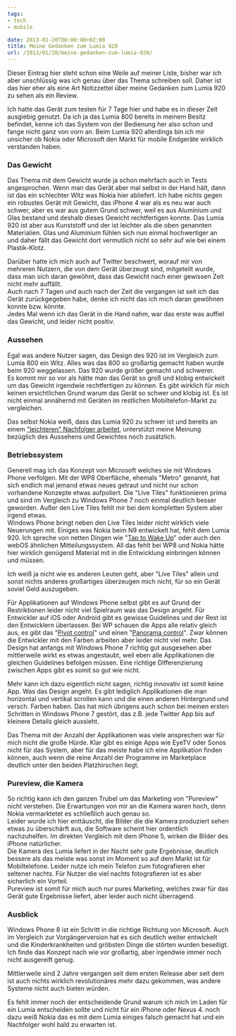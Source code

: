 ```yaml
---
tags:
- tech
- mobile

date: 2013-01-20T00:00:00+02:00
title: Meine Gedanken zum Lumia 920
url: /2013/01/20/meine-gedanken-zum-lumia-920/
---
```


Dieser Eintrag hier steht schon eine Weile auf meiner Liste, bisher war ich aber unschlüssig was ich genau über das Thema schreiben soll. Daher ist das hier eher als eine Art Notizzettel über meine Gedanken zum Lumia 920 zu sehen als ein Review.

Ich hatte das Gerät zum testen für 7 Tage hier und habe es in dieser Zeit ausgiebig genutzt. Da ich ja das Lumia 800 bereits in meinem Besitz befindet, kenne ich das System von der Bedienung her also schon und fange nicht ganz von vorn an. Beim Lumia 920 allerdings bin ich mir unsicher ob Nokia oder Microsoft den Markt für mobile Endgeräte wirklich verstanden haben.

### Das Gewicht
Das Thema mit dem Gewicht wurde ja schon mehrfach auch in Tests angesprochen. Wenn man das Gerät aber mal selbst in der Hand hält, dann ist das ein schlechter Witz was Nokia hier abliefert. Ich habe nichts gegen ein robustes Gerät mit Gewicht, das iPhone 4 war als es neu war auch schwer, aber es war aus gutem Grund schwer, weil es aus Aluminium und Glas bestand und deshalb dieses Gewicht rechtfertigen konnte. Das Lumia 920 ist aber aus Kunststoff und der ist leichter als die oben genannten Materialien. Glas und Aluminium fühlen sich nun einmal hochwertiger an und daher fällt das Gewicht dort vermutlich nicht so sehr auf wie bei einem Plastik-Klotz.

Darüber hatte ich mich auch auf Twitter beschwert, worauf mir von mehreren Nutzern, die von dem Gerät überzeugt sind, mitgeteilt wurde, dass man sich daran gewöhnt, dass das Gewicht nach einer gewissen Zeit nicht mehr auffällt.  
Auch nach 7 Tagen und auch nach der Zeit die vergangen ist seit ich das Gerät zurückgegeben habe, denke ich nicht das ich mich daran gewöhnen konnte bzw. könnte.  
Jedes Mal wenn ich das Gerät in die Hand nahm, war das erste was auffiel das Gewicht, und leider nicht positiv.

### Aussehen
Egal was andere Nutzer sagen, das Design des 920 ist im Vergleich zum Lumia 800 ein Witz. Alles was das 800 so großartig gemacht haben wurde beim 920 weggelassen. Das 920 wurde größer gemacht und schwerer.  
Es kommt mir so vor als hätte man das Gerät so groß und klobig entwickelt um das Gewicht irgendwie rechtfertigen zu können. Es gibt wirklich für mich keinen ersichtlichen Grund warum das Gerät so schwer und klobig ist. Es ist nicht einmal annähernd mit Geräten im restlichen Mobiltelefon-Markt zu vergleichen.

Das selbst Nokia weiß, dass das Lumia 920 zu schwer ist und bereits an einem ["leichteren" Nachfolger arbeitet](http://www.theverge.com/2013/1/3/3831420/nokia-catwalk-future-windows-phone-aluminum-body), unterstützt meine Meinung bezüglich des Aussehens und Gewichtes noch zusätzlich.

### Betriebssystem
Generell mag ich das Konzept von Microsoft welches sie mit Windows Phone verfolgen. Mit der WP8 Oberfläche, ehemals "Metro" genannt, hat sich endlich mal jemand etwas neues getraut und nicht nur schon vorhandene Konzepte etwas aufpoliert. Die "Live Tiles" funktionieren prima und sind im Vergleich zu Windows Phone 7 noch einmal deutlich besser geworden. Außer den Live Tiles fehlt mir bei dem kompletten System aber irgend etwas.  
Windows Phone bringt neben den Live Tiles leider nicht wirklich viele Neuerungen mit. Einiges was Nokia beim N9 entwickelt hat, fehlt dem Lumia 920. Ich spreche von netten Dingen wie "[Tap to Wake Up](http://nokiamobileblog.com/heres-how-awesome-double-tap-to-wake-up-is-in-meego/ "Double-Tap to Wake Up - Nokia Mobile Blog")" oder auch den webOS ähnlichen Mitteilungssystem. All das fehlt bei WP8 und Nokia hätte hier wirklich genügend Material mit in die Entwicklung einbringen können und müssen.

Ich weiß ja nicht wie es anderen Leuten geht, aber "Live Tiles" allein und sonst nichts anderes großartiges überzeugen mich nicht, für so ein Gerät soviel Geld auszugeben.

Für Applikationen auf Windows Phone selbst gibt es auf Grund der Restriktionen leider nicht viel Spielraum was das Design angeht. Für Entwickler auf iOS oder Android gibt es gewisse Guidelines und der Rest ist den Entwicklern überlassen. Bei WP schauen die Apps alle relativ gleich aus, es gibt das "[Pivot control](http://msdn.microsoft.com/en-us/library/windowsphone/develop/ff941098(v=vs.105).aspx "Pivot control for Windows Phone")" und einen "[Panorama control](http://msdn.microsoft.com/en-us/library/windowsphone/develop/ff941104(v=vs.105).aspx "Panorama control for Windows Phone")". Zwar können die Entwickler mit den Farben arbeiten aber leider nicht viel mehr. Das Design hat anfangs mit Windows Phone 7 richtig gut ausgesehen aber mittlerweile wirkt es etwas angestaubt, weil eben alle Applikationen die gleichen Guidelines befolgen müssen. Eine richtige Differenzierung zwischen Apps gibt es somit so gut wie nicht.

Mehr kann ich dazu eigentlich nicht sagen, richtig innovativ ist somit keine App. Was das Design angeht. Es gibt lediglich Applikationen die man horizontal und vertikal scrollen kann und die einen anderen Hintergrund und versch. Farben haben. Das hat mich übrigens auch schon bei meinen ersten Schritten in Windows Phone 7 gestört, das z.B. jede Twitter App bis auf kleinere Details gleich aussieht.

Das Thema mit der Anzahl der Applikationen was viele ansprechen war für mich nicht die große Hürde. Klar gibt es einige Apps wie EyeTV oder Sonos nicht für das System, aber für das meiste habe ich eine Applikation finden können, auch wenn die reine Anzahl der Programme im Marketplace deutlich unter den beiden Platzhirschen liegt.

### Pureview, die Kamera
So richtig kann ich den ganzen Trubel um das Marketing von "Pureview" nicht verstehen. Die Erwartungen von mir an die Kamera waren hoch, denn Nokia vermarktetet es schließlich auch genau so.   
Leider wurde ich hier enttäuscht, die Bilder die die Kamera produziert sehen etwas zu überschärft aus, die Software scheint hier ordentlich nachzuhelfen. Im direkten Vergleich mit dem iPhone 5, wirken die Bilder des iPhone natürlicher.  
Die Kamera des Lumia liefert in der Nacht sehr gute Ergebnisse, deutlich bessere als das meiste was sonst im Moment so auf dem Markt ist für Mobiltelefone. Leider nutze ich mein Telefon zum fotografieren eher seltener nachts. Für Nutzer die viel nachts fotografieren ist es aber sicherlich ein Vorteil.  
Pureview ist somit für mich auch nur pures Marketing, welches zwar für das Gerät gute Ergebnisse liefert, aber leider auch nicht überragend.

### Ausblick

Windows Phone 8 ist ein Schritt in die richtige Richtung von Microsoft. Auch im Vergleich zur Vorgängerversion hat es sich deutlich weiter entwickelt und die Kinderkrankheiten und gröbsten Dinge die störten wurden beseitigt. Ich finde das Konzept nach wie vor großartig, aber irgendwie immer noch nicht ausgereift genug.

Mittlerweile sind 2 Jahre vergangen seit dem ersten Release aber seit dem ist auch nichts wirklich revolutionäres mehr dazu gekommen, was andere Systeme nicht auch bieten würden.

Es fehlt immer noch der entscheidende Grund warum ich mich im Laden für ein Lumia entscheiden sollte und nicht für ein iPhone oder Nexus 4. noch dazu weiß Nokia das es mit dem Lumia einiges falsch gemacht hat und ein Nachfolger wohl bald zu erwarten ist.
